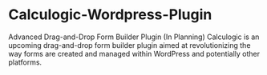# Calculogic-Wordpress-Plugin
Advanced Drag-and-Drop Form Builder Plugin (In Planning)  Calculogic is an upcoming drag-and-drop form builder plugin aimed at revolutionizing the way forms are created and managed within WordPress and potentially other platforms. 
